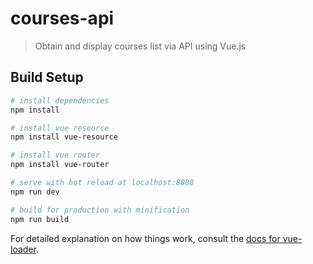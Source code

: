 # courses-api

> Obtain and display courses list via API using Vue.js

## Build Setup

``` bash
# install dependencies
npm install

# install vue resource
npm install vue-resource

# install vue router
npm install vue-router

# serve with hot reload at localhost:8080
npm run dev

# build for production with minification
npm run build
```

For detailed explanation on how things work, consult the [docs for vue-loader](http://vuejs.github.io/vue-loader).
